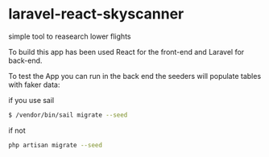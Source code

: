 # laravel-react-skyscanner
simple tool to reasearch lower flights

To build this app has been used React for the front-end and Laravel for back-end.

To test the App you can run in the back end the seeders will populate tables with faker data:

if you use sail
```bash
$ /vendor/bin/sail migrate --seed
```

if not
```bash
php artisan migrate --seed
```
